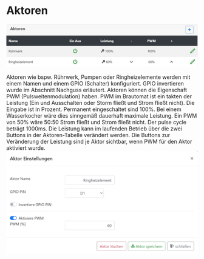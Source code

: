 # Aktoren

![media](/docs/img/aktoren.jpg)

Aktoren wie bspw. Rührwerk, Pumpen oder Ringheizelemente werden mit einem Namen und einem GPIO (Schalter) konfiguriert. GPIO invertieren wurde im Abschnitt Nachguss erläutert. Aktoren können die Eigenschaft PWM (Pulsweitenmodulation) haben. PWM im Brautomat ist ein takten der Leistung (Ein und Ausschalten oder Storm fließt und Strom fließt nicht). Die Eingabe ist in Prozent. Permanent eingeschaltet sind 100%. Bei einem Wasserkocher wäre dies sinngemäß dauerhaft maximale Leistung. Ein PWM von 50% wäre 50:50 Strom fließt und Strom fließt nicht. Der pulse cycle beträgt 1000ms. Die Leistung kann im laufenden Betrieb über die zwei Buttons in der Aktoren-Tabelle verändert werden. Die Buttons zur Veränderung der Leistung sind je Aktor sichtbar, wenn PWM für den Aktor aktiviert wurde.
![media](/docs/img/aktoren_einstellungen.jpg)
